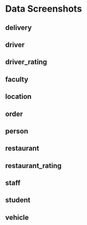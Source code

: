 # Data Screenshots

## delivery

## driver

## driver_rating

## faculty

## location

## order

## person

## restaurant

## restaurant_rating

## staff

## student

## vehicle
